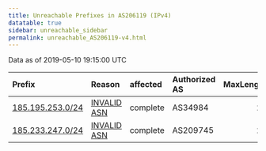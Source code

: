 ```yaml
---
title: Unreachable Prefixes in AS206119 (IPv4)
datatable: true
sidebar: unreachable_sidebar
permalink: unreachable_AS206119-v4.html
---
```


Data as of 2019-05-10 19:15:00 UTC


<div class="datatable-begin"></div>

| Prefix                                                     | Reason                                                                                                   | affected   | Authorized AS   |   MaxLength | Anchor                                         |   unreachable /24s |
|:-----------------------------------------------------------|:---------------------------------------------------------------------------------------------------------|:-----------|:----------------|------------:|:-----------------------------------------------|-------------------:|
| [185.195.253.0/24](https://stat.ripe.net/185.195.253.0/24) | [INVALID ASN](https://rpki-validator.ripe.net/announcement-preview?asn=AS206119&prefix=185.195.253.0/24) | complete   | AS34984         |          24 | [RIPE](unreachable_RIPE_NCC_RPKI_Root-v4.html) |                  1 |
| [185.233.247.0/24](https://stat.ripe.net/185.233.247.0/24) | [INVALID ASN](https://rpki-validator.ripe.net/announcement-preview?asn=AS206119&prefix=185.233.247.0/24) | complete   | AS209745        |          24 | [RIPE](unreachable_RIPE_NCC_RPKI_Root-v4.html) |                  1 |

<div class="datatable-end"></div>